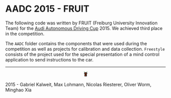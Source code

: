 # AADC 2015 - FRUIT

The following code was written by FRUIT (Freiburg University Innovation Team) for the [Audi Autonomous Driving Cup](https://www.audi-autonomous-driving-cup.com) 2015. We achieved third place in the competition.

The `AADC` folder contains the components that were used during the competition as well as projects for calibration and data collection. `Freestyle` consists of the project used for the special presentation of a mind control application to send instructions to the car.

<hr>

<div style="text-align:center"><img src ="AADC/img/Audimon.png" /></div>

2015 - Gabriel Kalweit, Max Lohmann, Nicolas Riesterer, Oliver Worm, Minghao Xia